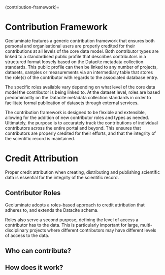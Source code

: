 (contribution-framework)=
# Contribution Framework

Geoluminate features a generic contribution framework that ensures both personal and organisational users are properly credited for their contributions at all levels of the core data model. Both contributor types are linked to a standardised public profile that describes contributors in a structured format loosely based on the Datacite metadata collection standards. This public profile can then be linked to any number of projects, datasets, samples or measurements via an intermediary table that stores the role(s) of the contributor with regards to the associated database entry.

The specific roles available vary depending on what level of the core data model the contributor is being linked to. At the dataset level, roles are based predominantly on the Datacite metadata collection standards in order to facilitate formal publication of datasets through external services. 

The contribution framework is designed to be flexible and extensible, allowing for the addition of new contributor roles and types as needed. Ultimately, the purpose is to accurately track the contributions of individual contributors across the entire portal and beyond. This ensures that contributors are properly credited for their efforts, and that the integrity of the scientific record is maintained. 


# Credit Attribution

Proper credit attribution when creating, distributing and publishing scientific data is essential for the integrity of the scientific record.



## Contributor Roles

Geoluminate adopts a roles-based approach to credit attribution that adheres to, and extends the Datacite schema. 


Roles also serve a second purpose, defining the level of access a contributor has to the data. This is particularly important for large, multi-disciplinary projects where different contributors may have different levels of access to the data.

## Who can contribute?



## How does it work?

